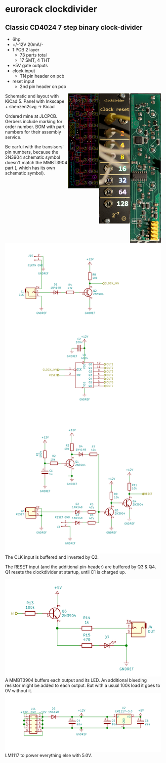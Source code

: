 # eurorack clockdivider

## Classic CD4024 7 step binary clock-divider

  * 6hp
  * +/-12V 20mA/-
  * 1 PCB 2 layer
    * 73 parts total
    * 17 SMT, 4 THT
  * +5V gate outputs
  * clock input
    * TN pin header on pcb
  * reset input
    * 2nd pin header on pcb
<img align="right" src="doc/pcb.jpg" alt="pcb" width="100vh"/>
<img align="right" src="doc/clockdiv.jpg" alt="panel" width="100vh"/>
<img align="right" src="doc/pcb-layout.png" alt="pcb" width="100vh"/>

Schematic and layout with KiCad 5. Panel with Inkscape + shenzen2svg → Kicad

Ordered mine at JLCPCB. Gerbers include marking for order number. BOM with part numbers for their assembly service.

Be carful with the transisors' pin numbers, because the 2N3904 schematic symbol doesn't match the MMBT3904 part (, which has its own schematic symbol). 

<img src="doc/divider.svg" alt="divider"/>
The CLK input is buffered and inverted by Q2.

The RESET input (and the additional pin-header) are buffered by Q3 & Q4. Q1 resets the clockdivider at startup, until C1 is charged up.

<img src="doc/output.svg" alt="output"/>
A MMBT3904 buffers each output and its LED. An additional bleeding resistor might be added to each output. But with a usual 100k load it goes to 0V without it.

<img src="doc/power.svg" alt="power"/>
LM1117 to power everything else with 5.0V.